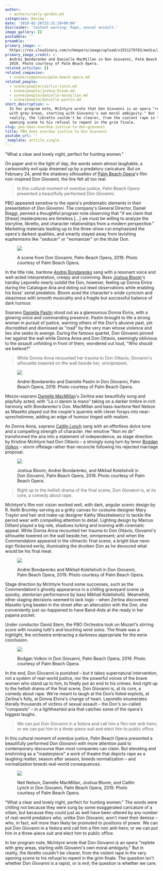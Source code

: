 ```yaml
---
author:
  - authors/carly-gordon.md
categories: Review
date: '2019-02-26T23:31:29+00:00'
disclaimer: 'Content warning: Rape, sexual assault.'
image_gallery: []
postamble: ''
preamble: ''
primary_image: >-
  https://res.cloudinary.com/schmopera/image/upload/v1551279783/media/2019/02/SQPBODG2.jpg
primary_image_credit: >-
  Andrei Bondarenko and Danielle MacMillan in Don Giovanni, Palm Beach Opera,
  2019. Photo courtesy of Palm Beach Opera.
related_articles: []
related_companies:
  - scene/companies/palm-beach-opera.md
related_people:
  - scene/people/caitlin-lynch.md
  - scene/people/joshua-bloom.md
  - scene/people/danielle-macmillan.md
  - scene/people/danielle-pastin.md
short_description: >-
  In her program note, McIntyre wrote that Don Giovanni is an opera "replete
  with grey areas, starting with Giovanni's own moral ambiguity." But in
  reality, the libretto couldn't be clearer, from the violent rape in the very
  opening scene to his refusal to repent in the grim finale.
slug: pbo-does-overdue-justice-to-don-giovanni
title: PBO does overdue justice to Don Giovanni
youtube_url: ''
_template: article_single
---
```


"What a clear and lovely night, perfect for hunting women."

On paper and in the light of day, the words seem almost laughable, a cartoonishly evil quip dreamed up by a predatory caricature. But on February 24, amid the shadowy silhouettes of [Palm Beach Opera](/scene/companies/palm-beach-opera/)'s film noir–inspired Don Giovanni, the line felt all too real.

> In this cultural moment of overdue justice, Palm Beach Opera presented a beautifully performed _Don Giovanni._

PBO appeared sensitive to the opera's problematic elements in their presentation of _Don Giovanni_. The company's General Director, Daniel Biaggi, penned a thoughtful program note observing that "if we claim that \[these\] masterpieces are timeless \[...\] we must be willing to analyze the storyline, libretto, and character relationships from a modern perspective." Marketing materials leading up to the three-show run emphasized the opera's darkest qualities, and smartly stayed away from lavishing euphemisms like "seducer" or "womanizer" on the titular Don.

<figure data-type="image">

![](https://res.cloudinary.com/schmopera/image/upload/v1551279308/media/2019/02/PBODG4.jpg)

<figcaption>A scene from Don Giovanni, Palm Beach Opera, 2019. Photo courtesy of Palm Beach Opera.</figcaption>

</figure>

In the title role, baritone [Andrei Bondarenko](/scene/people/andrei-bondarenko/) sang with a resonant voice and well-acted interpretation, creepy and conniving. Bass [Joshua Bloom](/scene/people/joshua-bloom/)'s handsy Leporello nearly outdid the Don, however, feeling up Donna Elvira during the Catalogue Aria and doling out lewd observations while enabling his boss' serial predation. Bloom aced the character's snide cynicism and sleaziness with smooth musicality and a fragile but successful balance of dark humour.

Soprano [Danielle Pastin](/scene/people/danielle-pastin/) stood out as a glamourous Donna Elvira, with a glowing voice and commanding presence. Pastin brought to life a strong woman in pursuit of justice, warning others of the Don's abusive past, yet discredited and dismissed as "mad" by the very man whose violence and lies she seeks to avenge. During the famous quartet, Don Giovanni pinned her against the wall while Donna Anna and Don Ottavio, seemingly oblivious to the assault unfolding in front of them, wondered out loud, "Who should we believe?"

> While Donna Anna recounted her trauma to Don Ottavio, Giovanni's silhouette towered on the wall beside her, omnipresent.

<figure data-type="image">

![](https://res.cloudinary.com/schmopera/image/upload/v1551279387/media/2019/02/PBODG5.jpg)

<figcaption>Andrei Bondarenko and Danielle Pastin in Don Giovanni, Palm Beach Opera, 2019. Photo courtesy of Palm Beach Opera.</figcaption>

</figure>

Mezzo-soprano [Danielle MacMillan](/spotlight-on-danielle-macmillan/)'s Zerlina was beautifully sung and playfully acted, with "Là ci darem la mano" taking on a darker timbre in rich harmony with Bondarenko's Don. MacMillan and bass-baritone Neil Nelson as Masetto played out the couple's quarrels with clever forays into near-sprechstimme, adding an edge of humour tinged with realism.

As Donna Anna, soprano [Caitlin Lynch](/scene/people/caitlin-lynch/) sang with an effortless dolce tone and a compelling strength of character. Her emotive "Non mi dir" transformed the aria into a statement of independence, as stage direction by Kristine McIntyre had Don Ottavio – a strongly sung turn by tenor [Bogdan Volkov](/scene/people/bogdan-volkov/) – storm offstage rather than reconcile following his rejected marriage proposal.

<figure data-type="image">

![](https://res.cloudinary.com/schmopera/image/upload/v1551279444/media/2019/02/PBODG6.jpg)

<figcaption>Joshua Bloom; Andrei Bondarenko, and Mikhail Kolelishvili in Don Giovanni, Palm Beach Opera, 2019. Photo courtesy of Palm Beach Opera.</figcaption>

</figure>

> Right up to the hellish drama of the final scene, Don Giovanni is, at its core, a comedy about rape.

McIntyre's film noir vision worked well, with dark, angular scenic design by R. Keith Brumley serving as a gritty canvas for costume designer Mary Traylor and hair and make-up designer Kathy Waszkelewicz to tackle the period wear with compelling attention to detail. Lighting design by Marcus Dilliard played a big role, shadows lurking and looming with cinematic appeal. While Donna Anna recounted her trauma to Don Ottavio, Giovanni's silhouette towered on the wall beside her, omnipresent; and when the Commendatore appeared in the climactic final scene, a bright blue neon sign flickered eerily, illuminating the drunken Don as he devoured what would be his final meal.

<figure data-type="image">

![](https://res.cloudinary.com/schmopera/image/upload/v1551279619/media/2019/02/PBODG3.jpg)

<figcaption>Andrei Bondarenko and Mikhail Kolelishvili in Don Giovanni, Palm Beach Opera, 2019. Photo courtesy of Palm Beach Opera.</figcaption>

</figure>

Stage direction by McIntyre found some successes, such as the Commendatore's ghostly appearance in a chilling graveyard scene (a spooky, stentorian performance by bass Mikhail Kolelishvili). Meanwhile, other staging decisions seemed to lack logic – when Zerlina discovered Masetto lying beaten in the street after an altercation with the Don, she conveniently just-so-happened to have Band-Aids at the ready in her pajama pocket.

Under conductor David Stern, the PBO Orchestra took on Mozart's stirring score with rousing tutti's and touching wind solos. The finale was a highlight, the orchestra embracing a darkness appropriate for the eerie conclusion.

<figure data-type="image">

![](https://res.cloudinary.com/schmopera/image/upload/v1551279667/media/2019/02/PBODG1.jpg)

<figcaption>Bodgan Volkov in Don Giovanni, Palm Beach Opera, 2019. Photo courtesy of Palm Beach Opera.</figcaption>

</figure>

In the end, Don Giovanni is punished – but it takes supernatural intervention, not a system of real-world justice, nor the powerful voices of the brave women who stand up to him, to finally put an end to his crimes. And right up to the hellish drama of the final scene, Don Giovanni is, at its core, a comedy about rape. We're meant to laugh at the Don’s foiled exploits, at Zerlina's folly, at Donna Elvira's change of heart. Leporello enumerates literally thousands of victims of sexual assault – the Don's so-called "conquests" – in a lighthearted aria that catches some of the opera's biggest laughs.

> We can put Don Giovanni in a fedora and call him a film noir anti-hero; or we can put him in a three-piece suit and elect him to public office.

In this cultural moment of overdue justice, Palm Beach Opera presented a beautifully performed _Don Giovanni_ with more attention paid to contemporary discourse than most companies can claim. But elevating and enshrining as a "masterpiece" a work of theatre that depicts rape as a laughing matter, season after season, breeds normalization – and normalization breeds real-world consequences.

<figure data-type="image">

![](https://res.cloudinary.com/schmopera/image/upload/v1551279740/media/2019/02/PBODG7.jpg)

<figcaption>Neil Nelson, Danielle MacMillan, Joshua Bloom, and Caitlin Lynch in Don Giovanni, Palm Beach Opera, 2019. Photo courtesy of Palm Beach Opera.</figcaption>

</figure>

"What a clear and lovely night, perfect for hunting women." The words were chilling not because they were sung by some exaggerated caricature of a villain, but because they could just as well have been uttered by any number of real-world predators who, unlike Don Giovanni, won't meet their demise – who, in fact, will more than likely be promoted to positions of power. We can put Don Giovanni in a fedora and call him a film noir anti-hero; or we can put him in a three-piece suit and elect him to public office.

In her program note, McIntyre wrote that Don Giovanni is an opera "replete with grey areas, starting with Giovanni's own moral ambiguity." But in reality, the libretto couldn't be clearer, from the violent rape in the very opening scene to his refusal to repent in the grim finale. The question isn't whether Don Giovanni is a rapist, or is evil; the question is whether we care.
